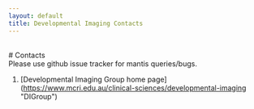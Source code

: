 ```yaml
---
layout: default
title: Developmental Imaging Contacts
---
```

<br>
# Contacts
<section class="content">
Please use github issue tracker for mantis queries/bugs.

1. [Developmental Imaging Group home page] (https://www.mcri.edu.au/clinical-sciences/developmental-imaging "DIGroup")

